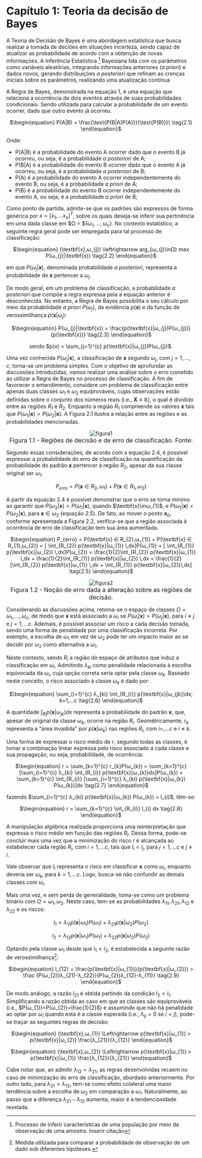 <style>
    legend {
        font-size: 16px;
    }
    main {
        text-align: justify;
    }
</style>

# Capítulo 1: Teoria da decisão de Bayes
A Teoria de Decisão de Bayes é uma abordagem estatística que busca realizar a tomada de deciões em situações incerteza, sendo capaz de atualizar as probabilidade de acordo com a obtenção de novas informações. A Inferência Estatística [^1] Bayesiana lida com os parâmetros como variáveis aleatórias, integrando informações anteriores ($\textit{a priori}$) e dados novos, gerando distribuições $\textit{a posteriori}$ que refinam as crenças iniciais sobre os parâmetros, realizando uma atualização contínua

A Regra de Bayes, demonstrada na equação 1, é uma equação que relaciona a ocorrência de dois eventos através de suas probabilidades condicionais. Sendo utilizada para calcular a probabilidade de um evento ocorrer, dado que outro evento já ocorreu.

<div align="center">

$\begin{equation}
    P(A|B) = \frac{\text{P(B|A)P(A)}}{\text{P(B)}}\ \tag{2.1}
\end{equation}$ </div>

Onde:

*   P(A|B) é a probabilidade do evento A ocorrer dado que o evento B já ocorreu, ou seja, é a probabilidade $\textit{a posteriori}$ de A;
*   P(B|A) é a probabilidade do evento B ocorrer dado que o evento A já ocorreu, ou seja, é a probabilidade $\textit{a posteriori}$ de B;
*   P(A) é a probabilidade do evento A ocorrer independentemente do evento B, ou seja, é a probabilidade $\textit{a priori}$ de A;
*   P(B) é a probabilidade do evento B ocorrer independentemente do evento A, ou seja, é a probabilidade $\textit{a priori}$ de B;

Como ponto de partida, admite-se que os padrões são expressos de forma genérica por $x = [x_{1},...x_{n}]^T$, sobre os quais deseja-se inferir sua pertinência em uma dada classe em $Ω =  ${$ω_{1},...,ω_{c}$}. No contexto estatístico, a seguinte regra geral pode ser empregada para tal processo de classificação:

<div align="center">

$\begin{equation}
    (\textbf{x},ω_{j}) \leftrightarrow arg_{ω_{j}\inΩ} max P(ω_{j}|\textbf{x}) \tag{2.2}
\end{equation}$ </div>

em que $P(ω_{j}|\textbf{x})$, denominada probabilidade $\textit{a posteriori}$, representa a probabilidade de $\textbf{x}$ pertencer a $ω_{j}$.

De modo geral, em um problema de classificação, a probabilidade $\textit{a posteriori}$ que compõe a regra expressa pela a equação anterior é desconhecida. No entanto, a Regra de Bayes possibilita o seu cálculo por meio da probabilidade $\textit{a priori}$ $P(ω_{j})$, da evidência $p(\textbf{x})$ e da função de verossimilhança $p(\textbf{x}|ω_{j})$:

<div align="center">

$\begin{equation}
    P(ω_{j}|\textbf{x}) = \frac{p(\textbf{x}|ω_{j})P(ω_{j})}{p(\textbf{x})} \tag{2.3}
\end{equation}$ 

sendo $p(x) = \sum_{j=1}^{c} p(\textbf{x}|ω_{j})P(ω_{j})$. </div>

Uma vez conhecida $P(ω_{j}|\textbf{x})$, a classificação de $\textbf{x}$ segundo $ω_{j}$, com $j=1,...,c$, torna-se um problema simples.
Com o objetivo de aprofundar as discussões introduzidas, vamos realizar uma análise sobre o erro cometido ao utilizar a Regra de Bayes no processo de classificação. A fim de favorecer o entendimento, considere um problema de classificação entre apenas duas classes $ω_{1}$ e $ω_{2}$ equiprováveis, cujas observações estão definidas sobre o conjunto dos números reais (i.e., $\textbf{X} ≡ \mathbb{R}$), o qual é dividido entre as regiões $R_{1}$ e $R_{2}$. Enquanto a região $R_{1}$ compreende os valores $\textbf{x}$ tais que $P(ω_{1}|\textbf{x})>P(ω_{2}|\textbf{x})$. A Figura 2.1 ilustra a relação entre as regiões e as probabilidades mencionadas.

<div align="center"> 
    
![figura1](../images/figura1.jpg "figura 1") <legend>Figura 1.1 - Regiões de decisão e de erro de classificação. Fonte:
</legend>
</div>

Segundo essas considerações, de acordo com a equação 2.4, é possível expressar a probabilidade do erro de classificação na quantificação da probabilidade do padrão $\textbf{x}$ pertencer à região $R_{2}$, apesar da sua classe original ser $ω_{1}$. 

<div align="center"> 

$\begin{equation}
P_{erro} = P(\textbf{x} ∈ R_{2},ω_{1}) + P(\textbf{x} ∈ R_{1},ω_{2}) \tag{2.4}
\end{equation}$ </div>

A partir da equação 2.4 é possível demonstrar que o erro se torna mínimo ao garantir que $P(ω_{2}|\textbf{x}) < P(ω_{1}|\textbf{x})$, quando $\textbf{x}\inω_{1}$, e $P(ω_{1}|\textbf{x})< P(ω_{2}|\textbf{x})$, para $\textbf{x}\in ω_{2}$ (equação 2.5). De fato, ao mover o ponto $\textbf{x}_{0}$, conforme apresentada a Figura 2.2, verifica-se que a região associada à ocorrência de erro de classificação tem sua área aumentada.

<div align="center">

$\begin{equation}
P_{erro} = P(\textbf{x} ∈ R_{2},ω_{1}) + P(\textbf{x} ∈ R_{1},ω_{2}) = [ \int_{R_{2}} p(\textbf{x}|ω_{1}) \,dx]P(ω_{1}) + [ \int_{R_{1}} p(\textbf{x}|ω_{2}) \,dx]P(ω_{2}) = \frac{1}{2}\int_{R_{2}} p(\textbf{x}|ω_{1}) \,dx + \frac{1}{2}\int_{R_{1}} p(\textbf{x}|ω_{2}) \,dx = \frac{1}{2}[\int_{R_{2}} p(\textbf{x}|ω_{1}) \,dx + \int_{R_{1}} p(\textbf{x}|ω_{2})\,dx] \tag{2.5}
\end{equation}$ </div>


<div align="center">

![figura2](../images/figura2.png "figura 2")<legend>Figura 1.2 - Noção de erro dada a alteração sobre as regiões de decisão.
</legend>
</div>

Considerando as discussões acima, retoma-se o espaço de classes $Ω={ω_{1},...,ω_{c}}$, de modo que $\textbf{x}$ está associado a $ω_{i}$ se $P(ω_{i}|\textbf{x}) > P(ω_{j}|\textbf{x})$, para $i \neq j$ e $j=1,...c$. Ademais, é possível associar um risco a cada decisão tomada, sendo uma forma de penalidade por uma classificação incorreta. Por exemplo, a escolha de $ω_{1}$ em vez de $ω_{2}$ pode ter um impacto maior ao se decidir por $ω_{2}$ como alternativa a $ω_{1}$.

Neste contexto, sendo $R_{i}$ a região do espaço de atributos que induz a classificação em $ω_{i}$. Admitindo $λ_{ki}$ como penalidade relacionada à escolha equivocada da $ω_{i}$, cuja opção correta seria optar pela classe $ω_{k}$. Baseado neste conceito, o risco associado à classe $ω_{k}$ é dado por:

<div align="center">

$\begin{equation}
\sum_{i=1}^{c} λ_{ki} \int_{R_{i}} p(\textbf{x}|ω_{jk})dx; k=1,...c \tag{2.6}
\end{equation}$ </div>

A quantidade $\int_{R_{i}} p(\textbf{x}|ω_{jk})dx$ representa a probabilidade do padrão $\textbf{x}$, que, apesar de original da classe $ω_{k}$, ocorre na região $R_{i}$. Geométricamente, $r_{k}$ representa a "área invadida" por $p(\textbf{x}|ω_{k})$ nas regiões $R_{i}$, com $i=,...c$ e $i \neq k$.

Uma forma de expressar o risco médio de $r$, segundo todas as classes, é tomar a combinação linear expressa pelo risco associado a cada classe e sua propagação, ou seja, probabilidade, de ocorrência:

<div align="center">

$\begin{equation}
r = \sum_{k=1}^{c} r_{k}P(ω_{k}) = \sum_{k=1}^{c} [\sum_{i=1}^{c} λ_{ki} \int_{R_{i}} p(\textbf{x}|ω_{k})dx]P(ω_{k}) = \sum_{k=1}^{c} \int_{R_{i}} [\sum_{i=1}^{c} λ_{ki} p(\textbf{x}|ω_{k}) P(ω_{k})]dx \tag{2.7}
\end{equation}$

fazendo $\sum_{i=1}^{c} λ_{ki} p(\textbf{x}|ω_{k}) P(ω_{k}) = l_{i}$, têm-se:

$\begin{equation}
r = \sum_{k=1}^{c} \int_{R_{i}} l_{i} dx \tag{2.8}
\end{equation}$ </div>

A manipulação algébrica realizada proporciona uma reinterpretação que expressa o risco médio em função das regiões $R_{i}$. Dessa forma, pode-se concluir mais uma vez que a minimização do risco $r$ é alcançada ao estabelecer cada região $R_{i}$, com $i=1,...c$, tais que $l_{i}<l_{j}$, para $j=1,...c$ e $j \neq i$.

Vale observar que $l_{i}$ representa o risco em classificar $\textbf{x}$ como $ω_{i}$, enquanto deveria ser $ω_{k}$, para $k=1,...c$. Logo, busca-se não confundir as demais classes com $ω_{i}$.

Mais uma vez, e sem perda de generalidade, toma-se como um problema binário com $Ω = {ω_{1},ω_{2}}$. Neste caso, tem-se as probabilidades $λ_{11},λ_{21},λ_{12}$ e $λ_{22}$ e os riscos:

<div align="center"> 

$\begin{equation}
l_{1} = λ_{11}p(\textbf{x}|ω_{1})P(ω_{1}) + λ_{21}p(\textbf{x}|ω_{2})P(ω_{2})
\end{equation}$

$\begin{equation}
l_{2} = λ_{12}p(\textbf{x}|ω_{1})P(ω_{1}) + λ_{22}p(\textbf{x}|ω_{2})P(ω_{2})
\end{equation}$ </div>

Optando pela classe $ω_{1}$ desde que $l_{1} < l_{2}$, é estabelecida a seguinte razão de verossimilhança[^2]:

<div align="center"> 

$\begin{equation}
l_{12} = \frac{p(\textbf{x}|ω_{1})}{p(\textbf{x}|ω_{2})} > \frac {P(ω_{2})λ_{21}-λ_{22}}{P(ω_{2})λ_{12}-λ_{11}} \tag{2.9}
\end{equation}$ </div>

De modo análogo, a razão $l_{21}$ é obtida partindo da condição $l_{2} < l_{1}$. Simplificando a razão obtida ao caso em que as classes são equiprováveis (i.e., $P(ω_{1})=P(ω_{2})=\frac{1}{2}$) e assumindo que não há penalidade ao optar por $ω_{i}$ quando esta é a classe esperada (i.e., $λ_{ij}=0$ se $i=j$), pode-se traçar as seguintes regras de decisão:

<div align="center"> 

$\begin{equation}
(\textbf{x},ω_{1}) \Leftrightarrow  p(\textbf{x}|ω_{1}) > p(\textbf{x}|ω_{2}) \frac{λ_{21}}{λ_{12}}
\end{equation}$

$\begin{equation}
(\textbf{x},ω_{2}) \Leftrightarrow  p(\textbf{x}|ω_{1}) > p(\textbf{x}|ω_{1}) \frac{λ_{12}}{λ_{21}}
\end{equation}$ </div>

Cabe notar que, ao admitir $λ_{12} = λ_{21}$, as regras desenvolvidas recaem no caso de minimização do erro de classificação, abordado anteriormente. Por outro lado, para $λ_{21} > λ_{12}$, tem-se como efeito colateral uma maior tendência sobre a escolha de $ω_{2}$ em comparação a $ω_{1}$. Naturalmente, ao passo que a diferença $λ_{21} - λ_{12}$ aumenta, maior é a tendenciosidade revelada.


[^1]: Processo de inferir características de uma população por meio da observação de uma amostra. Inserir citação
[^2]: Medida utilizada para comparar a probabilidade de observação de um dado sob diferentes hipóteses.